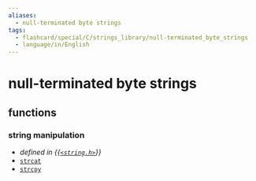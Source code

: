 ```yaml
---
aliases:
  - null-terminated byte strings
tags:
  - flashcard/special/C/strings_library/null-terminated_byte_strings
  - language/in/English
---
```


# null-terminated byte strings

## functions

### string manipulation

- _defined in {{[`<string.h>`](../../../general/C%20string%20handling.md)}}_
- [`strcat`](null-terminated%20byte%20strings/strcat.md)
- [`strcpy`](null-terminated%20byte%20strings/strcpy.md)
